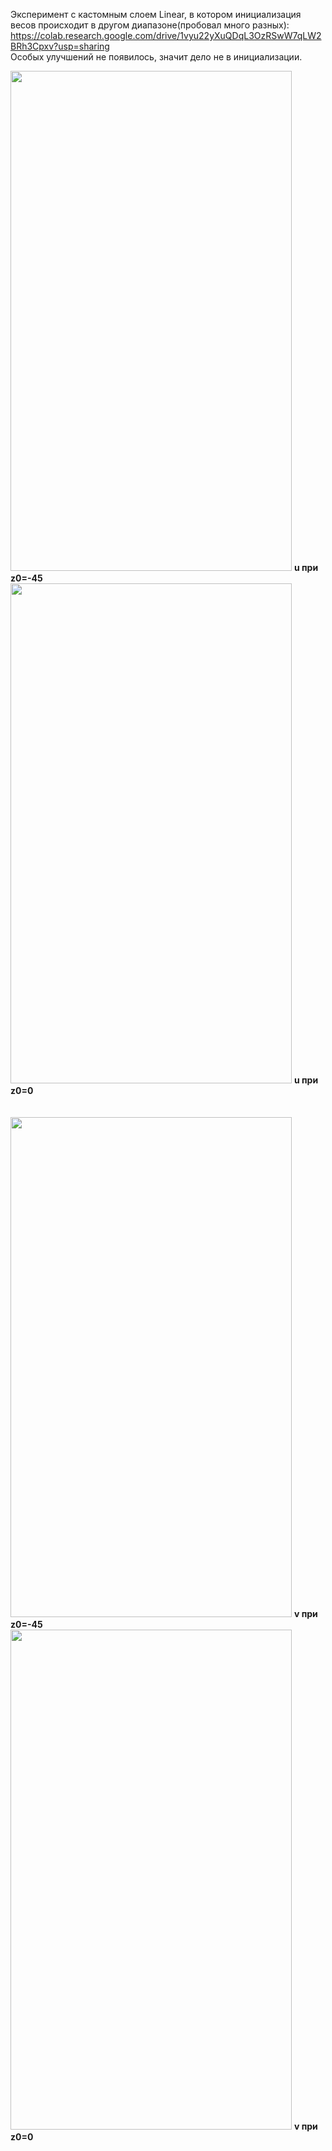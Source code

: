 Эксперимент с кастомным слоем Linear, в котором инициализация весов происходит в другом диапазоне(пробовал много разных): https://colab.research.google.com/drive/1vyu22yXuQDqL3OzRSwW7qLW2BRh3Cpxv?usp=sharing  
Особых улучшений не появилось, значит дело не в инициализации.

<img src="https://github.com/mikhakuv/PINNs/blob/main/exp4_results_u_0.PNG" width="450" height="800"> <b>u при z0=-45</b>
<img src="https://github.com/mikhakuv/PINNs/blob/main/exp4_results_u_1.PNG" width="450" height="800"> <b>u при z0=0</b>
\
\
\
<img src="https://github.com/mikhakuv/PINNs/blob/main/exp4_results_v_0.PNG" width="450" height="800"> <b>v при z0=-45</b>
<img src="https://github.com/mikhakuv/PINNs/blob/main/exp4_results_v_1.PNG" width="450" height="800"> <b>v при z0=0</b>
